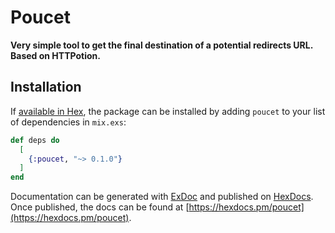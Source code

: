# Poucet

**Very simple tool to get the final destination of a potential redirects URL. Based on HTTPotion.**

## Installation

If [available in Hex](https://hex.pm/docs/publish), the package can be installed
by adding `poucet` to your list of dependencies in `mix.exs`:

```elixir
def deps do
  [
    {:poucet, "~> 0.1.0"}
  ]
end
```

Documentation can be generated with [ExDoc](https://github.com/elixir-lang/ex_doc)
and published on [HexDocs](https://hexdocs.pm). Once published, the docs can
be found at [https://hexdocs.pm/poucet](https://hexdocs.pm/poucet).


